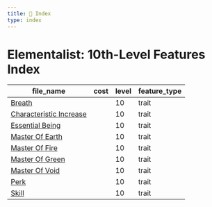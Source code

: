 ```yaml
---
title: 📑 Index
type: index
---
```


# Elementalist: 10th-Level Features Index

| file_name                                               | cost | level | feature_type |
| ------------------------------------------------------- | ---- | ----- | ------------ |
| [Breath](../Breath)                                     |      | 10    | trait        |
| [Characteristic Increase](../Characteristic%20Increase) |      | 10    | trait        |
| [Essential Being](../Essential%20Being)                 |      | 10    | trait        |
| [Master Of Earth](../Master%20Of%20Earth)               |      | 10    | trait        |
| [Master Of Fire](../Master%20Of%20Fire)                 |      | 10    | trait        |
| [Master Of Green](../Master%20Of%20Green)               |      | 10    | trait        |
| [Master Of Void](../Master%20Of%20Void)                 |      | 10    | trait        |
| [Perk](../Perk)                                         |      | 10    | trait        |
| [Skill](../Skill)                                       |      | 10    | trait        |
